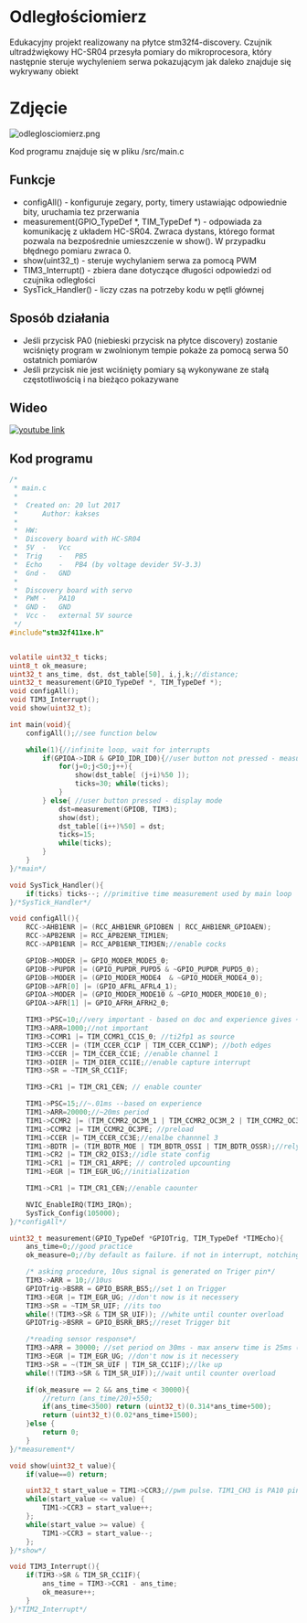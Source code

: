 # Odległościomierz
Edukacyjny projekt realizowany na płytce stm32f4-discovery. Czujnik ultradźwiękowy HC-SR04 przesyła pomiary do mikroprocesora, który następnie steruje wychyleniem serwa pokazującym jak daleko znajduje się wykrywany obiekt
# Zdjęcie
![odleglosciomierz.png](https://github.com/kristophertab/stm32/czasoprzestrzen/odleglosciomierz.png)

Kod programu znajduje się w pliku /src/main.c

## Funkcje
* configAll() - konfiguruje zegary, porty, timery ustawiając odpowiednie bity, uruchamia tez przerwania
* measurement(GPIO_TypeDef *, TIM_TypeDef *) - odpowiada za komunikację z układem HC-SR04. Zwraca dystans, którego format pozwala na bezpośrednie umieszczenie w show(). W przypadku błędnego pomiaru zwraca 0.
* show(uint32_t) - steruje wychylaniem serwa za pomocą PWM
* TIM3_Interrupt() - zbiera dane dotyczące długości odpowiedzi od czujnika odległości
* SysTick_Handler() - liczy czas na potrzeby kodu w pętli głównej

## Sposób działania
* Jeśli przycisk PA0 (niebieski przycisk na płytce discovery) zostanie wciśnięty program w zwolnionym tempie pokaże za pomocą serwa 50 ostatnich pomiarów
* Jeśli przycisk nie jest wciśnięty pomiary są wykonywane ze stałą częstotliwością i na bieżąco pokazywane

## Wideo

[![youtube link](https://youtu.be/ntwzm0GJNTs/0.jpg)](https://youtu.be/ntwzm0GJNTs)

## Kod programu
```C
/*
 * main.c
 *
 *  Created on: 20 lut 2017
 *      Author: kakses
 *
 *	HW:
 *  Discovery board with HC-SR04
 *  5V	-	Vcc
 *  Trig	-	PB5
 *  Echo	- 	PB4 (by voltage devider 5V-3.3)
 *  Gnd	-	GND
 *
 *	Discovery board with servo
 *	PWM	-	PA10
 *	GND	-	GND
 *	Vcc	-	external 5V source
 */
#include"stm32f411xe.h"


volatile uint32_t ticks;
uint8_t ok_measure;
uint32_t ans_time, dst, dst_table[50], i,j,k;//distance;
uint32_t measurement(GPIO_TypeDef *, TIM_TypeDef *);
void configAll();
void TIM3_Interrupt();
void show(uint32_t);

int main(void){
	configAll();//see function below

	while(1){//infinite loop, wait for interrupts
		if(GPIOA->IDR & GPIO_IDR_ID0){//user button not pressed - measure output
			for(j=0;j<50;j++){
				show(dst_table[ (j+i)%50 ]);
				ticks=30; while(ticks);
			}
		} else{ //user button pressed - display mode
			dst=measurement(GPIOB, TIM3);
			show(dst);
			dst_table[(i++)%50] = dst;
			ticks=15;
			while(ticks);
		}
	}
}/*main*/

void SysTick_Handler(){
	if(ticks) ticks--; //primitive time measurement used by main loop
}/*SysTick_Handler*/

void configAll(){
	RCC->AHB1ENR |= (RCC_AHB1ENR_GPIOBEN | RCC_AHB1ENR_GPIOAEN);
	RCC->APB2ENR |= RCC_APB2ENR_TIM1EN;
	RCC->APB1ENR |= RCC_APB1ENR_TIM3EN;//enable cocks

	GPIOB->MODER |= GPIO_MODER_MODE5_0;
	GPIOB->PUPDR |= (GPIO_PUPDR_PUPD5 & ~GPIO_PUPDR_PUPD5_0);
	GPIOB->MODER |= (GPIO_MODER_MODE4  & ~GPIO_MODER_MODE4_0);
	GPIOB->AFR[0] |= (GPIO_AFRL_AFRL4_1);
	GPIOA->MODER |= (GPIO_MODER_MODE10 & ~GPIO_MODER_MODE10_0);
	GPIOA->AFR[1] |= GPIO_AFRH_AFRH2_0;

	TIM3->PSC=10;//very important - based on doc and experience gives ~1us period
	TIM3->ARR=1000;//not important
	TIM3->CCMR1 |= TIM_CCMR1_CC1S_0; //ti2fp1 as source
	TIM3->CCER |= (TIM_CCER_CC1P | TIM_CCER_CC1NP); //both edges
	TIM3->CCER |= TIM_CCER_CC1E; //enable channel 1
	TIM3->DIER |= TIM_DIER_CC1IE;//enable capture interrupt
	TIM3->SR = ~TIM_SR_CC1IF;

	TIM3->CR1 |= TIM_CR1_CEN; // enable counter

	TIM1->PSC=15;//~.01ms --based on experience
	TIM1->ARR=20000;//~20ms period
	TIM1->CCMR2 |= (TIM_CCMR2_OC3M_1 | TIM_CCMR2_OC3M_2 | TIM_CCMR2_OC3CE); //PWD mode 1
	TIM1->CCMR2 |= TIM_CCMR2_OC3PE; //preload
	TIM1->CCER |= TIM_CCER_CC3E;//enalbe channnel 3
	TIM1->BDTR |= (TIM_BDTR_MOE | TIM_BDTR_OSSI | TIM_BDTR_OSSR);//rely don't know, was in picture inside RM
	TIM1->CR2 |= TIM_CR2_OIS3;//idle state config
	TIM1->CR1 |= TIM_CR1_ARPE; // controled upcounting
	TIM1->EGR |= TIM_EGR_UG;//initialization

	TIM1->CR1 |= TIM_CR1_CEN;//enable caounter

	NVIC_EnableIRQ(TIM3_IRQn);
	SysTick_Config(105000);
}/*configAll*/

uint32_t measurement(GPIO_TypeDef *GPIOTrig, TIM_TypeDef *TIMEcho){
	ans_time=0;//good practice
	ok_measure=0;//by default as failure. if not in interrupt, notching changes

	/* asking procedure, 10us signal is generated on Triger pin*/
	TIM3->ARR = 10;//10us
	GPIOTrig->BSRR = GPIO_BSRR_BS5;//set 1 on Trigger
	TIM3->EGR |= TIM_EGR_UG; //don't now is it necessery
	TIM3->SR = ~TIM_SR_UIF; //its too
	while(!(TIM3->SR & TIM_SR_UIF)); //white until counter overload
	GPIOTrig->BSRR = GPIO_BSRR_BR5;//reset Trigger bit

	/*reading sensor response*/
	TIM3->ARR = 30000; //set period on 30ms - max anserw time is 25ms (based on not so well made datasheet)
	TIM3->EGR |= TIM_EGR_UG; //don't now is it necessery
	TIM3->SR = ~(TIM_SR_UIF | TIM_SR_CC1IF);//lke up
	while(!(TIM3->SR & TIM_SR_UIF));//wait until counter overload

	if(ok_measure == 2 && ans_time < 30000){
		//return (ans_time/20)+550;
		if(ans_time<3500) return (uint32_t)(0.314*ans_time+500);
		return (uint32_t)(0.02*ans_time+1500);
	}else {
		return 0;
	}
}/*measurement*/

void show(uint32_t value){
	if(value==0) return;

	uint32_t start_value = TIM1->CCR3;//pwm pulse. TIM1_CH3 is PA10 pin (see hw above)
	while(start_value <= value) {
		TIM1->CCR3 = start_value++;
	};
	while(start_value >= value) {
		TIM1->CCR3 = start_value--;
	};
}/*show*/

void TIM3_Interrupt(){
	if(TIM3->SR & TIM_SR_CC1IF){
		ans_time = TIM3->CCR1 - ans_time;
		ok_measure++;
	}
}/*TIM2_Interrupt*/
```
